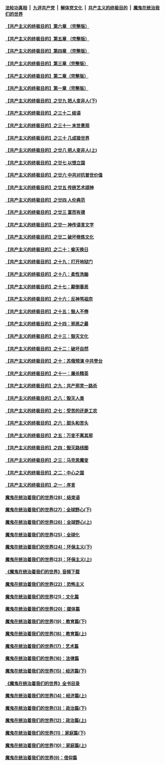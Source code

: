 

####  [法轮功真相](../../../../basic/blob/master/README.md?t=07091902) &nbsp;|&nbsp; [九评共产党](../../../../9ping.md/blob/master/README.md?t=07091902) &nbsp;|&nbsp; [解体党文化](../../../../jtdwh.md/blob/master/README.md?t=07091902)  &nbsp;|&nbsp; [共产主义的终极目的](../../../../gczydzjmd.md/blob/master/README.md?t=07091902) &nbsp;|&nbsp; [魔鬼在统治我们的世界](../../../../mgztzwmdsj.md/blob/master/README.md?t=07091902) 

#### [【共产主义的终极目的】第六章 （完整版）](../pages/nsc422/n11428913.md?t=07091902) 

#### [【共产主义的终极目的】第五章 （完整版）](../pages/nsc422/n11428912.md?t=07091902) 

#### [【共产主义的终极目的】第四章 （完整版）](../pages/nsc422/n11428907.md?t=07091902) 

#### [【共产主义的终极目的】第三章（完整版）](../pages/nsc422/n11428848.md?t=07091902) 

#### [【共产主义的终极目的】第二章（完整版）](../pages/nsc422/n11428831.md?t=07091902) 

#### [【共产主义的终极目的】第一章（完整版）](../pages/nsc422/n11417651.md?t=07091902) 

#### [【共产主义的终极目的】之廿九 把人变非人(下)](../pages/nsc422/n11344140.md?t=07091902) 

#### [【共产主义的终极目的】之三十二 结语](../pages/nsc422/n11360535.md?t=07091902) 

#### [【共产主义的终极目的】之三十一 末世景观](../pages/nsc422/n11351129.md?t=07091902) 

#### [【共产主义的终极目的】之三十 几成狼世界](../pages/nsc422/n11348280.md?t=07091902) 

#### [【共产主义的终极目的】之廿八 把人变非人(上)](../pages/nsc422/n11340492.md?t=07091902) 

#### [【共产主义的终极目的】之廿七 以恨立国](../pages/nsc422/n11336944.md?t=07091902) 

#### [【共产主义的终极目的】之廿六 中共对抗普世价值](../pages/nsc422/n11324785.md?t=07091902) 

#### [【共产主义的终极目的】之廿五 传统艺术颂神](../pages/nsc422/n11296396.md?t=07091902) 

#### [【共产主义的终极目的】之廿四 人伦典范](../pages/nsc422/n11296397.md?t=07091902) 

#### [【共产主义的终极目的】之廿三 富而有德](../pages/nsc422/n11283598.md?t=07091902) 

#### [【共产主义的终极目的】之廿一 神传语言文字](../pages/nsc422/n11263265.md?t=07091902) 

#### [【共产主义的终极目的】之廿二 破坏修炼文化](../pages/nsc422/n11245728.md?t=07091902) 

#### [【共产主义的终极目的】之二十：偷天换日](../pages/nsc422/n11238846.md?t=07091902) 

#### [【共产主义的终极目的】之十九：打开地狱门](../pages/nsc422/n11206376.md?t=07091902) 

#### [【共产主义的终极目的】之十八：柔性洗脑](../pages/nsc422/n11199994.md?t=07091902) 

#### [【共产主义的终极目的】之十七：颠倒善恶](../pages/nsc422/n11179782.md?t=07091902) 

#### [【共产主义的终极目的】之十六：反神骂祖宗](../pages/nsc422/n11166798.md?t=07091902) 

#### [【共产主义的终极目的】之十五：毁人不倦](../pages/nsc422/n11166792.md?t=07091902) 

#### [【共产主义的终极目的】之十四：邪恶之最](../pages/nsc422/n11150249.md?t=07091902) 

#### [【共产主义的终极目的】之十三：毁灭文化](../pages/nsc422/n11135227.md?t=07091902) 

#### [【共产主义的终极目的】之十二：破坏自然](../pages/nsc422/n11135214.md?t=07091902) 

#### [【共产主义的终极目的】之十：苏俄预演 中共登台](../pages/nsc422/n11118424.md?t=07091902) 

#### [【共产主义的终极目的】之十一：屠杀精英](../pages/nsc422/n11118442.md?t=07091902) 

#### [【共产主义的终极目的】之九：共产邪灵一路杀](../pages/nsc422/n11114139.md?t=07091902) 

#### [【共产主义的终极目的】之八：毁灭人类](../pages/nsc422/n11108503.md?t=07091902) 

#### [【共产主义的终极目的】之七：受苦的还是工农](../pages/nsc422/n11101809.md?t=07091902) 

#### [【共产主义的终极目的】之六：甜头和苦头](../pages/nsc422/n11096971.md?t=07091902) 

#### [【共产主义的终极目的】之五：万变不离其邪](../pages/nsc422/n11091285.md?t=07091902) 

#### [【共产主义的终极目的】之四：毁灭路线图](../pages/nsc422/n11086284.md?t=07091902) 

#### [【共产主义的终极目的】之三：马克思魔变](../pages/nsc422/n11061941.md?t=07091902) 

#### [【共产主义的终极目的】之二：中心之国](../pages/nsc422/n11047728.md?t=07091902) 

#### [【共产主义的终极目的】之一：序言](../pages/nsc422/n11086077.md?t=07091902) 

#### [魔鬼在统治着我们的世界(28)：结束语](../pages/nsc422/n10936246.md?t=07091902) 

#### [魔鬼在统治着我们的世界(27)：全球野心(下)](../pages/nsc422/n10928319.md?t=07091902) 

#### [魔鬼在统治着我们的世界(26)：全球野心(上)](../pages/nsc422/n10900318.md?t=07091902) 

#### [魔鬼在统治着我们的世界(25)：全球化](../pages/nsc422/n10788205.md?t=07091902) 

#### [魔鬼在统治着我们的世界(24)：环保主义(下)](../pages/nsc422/n10695307.md?t=07091902) 

#### [魔鬼在统治着我们的世界(23)：环保主义(上)](../pages/nsc422/n10688613.md?t=07091902) 

#### [《魔鬼在统治着我们的世界》音频下载](../pages/nsc422/n10635553.md?t=07091902) 

#### [魔鬼在统治着我们的世界(22)：恐怖主义](../pages/nsc422/n10614727.md?t=07091902) 

#### [魔鬼在统治着我们的世界(21)：文化篇](../pages/nsc422/n10597706.md?t=07091902) 

#### [魔鬼在统治着我们的世界(20)：媒体篇](../pages/nsc422/n10586579.md?t=07091902) 

#### [魔鬼在统治着我们的世界(19)：教育篇(下)](../pages/nsc422/n10564808.md?t=07091902) 

#### [魔鬼在统治着我们的世界(18)：教育篇(上)](../pages/nsc422/n10526970.md?t=07091902) 

#### [魔鬼在统治着我们的世界(17)：艺术篇](../pages/nsc422/n10499093.md?t=07091902) 

#### [魔鬼在统治着我们的世界(16)：法律篇](../pages/nsc422/n10485969.md?t=07091902) 

#### [魔鬼在统治着我们的世界(15)：经济篇(下)](../pages/nsc422/n10469975.md?t=07091902) 

#### [《魔鬼在统治着我们的世界》全书目录](../pages/nsc422/n10464261.md?t=07091902) 

#### [魔鬼在统治着我们的世界(14)：经济篇(上)](../pages/nsc422/n10457370.md?t=07091902) 

#### [魔鬼在统治着我们的世界(13)：政治篇(下)](../pages/nsc422/n10448270.md?t=07091902) 

#### [魔鬼在统治着我们的世界(12)：政治篇(上)](../pages/nsc422/n10444576.md?t=07091902) 

#### [魔鬼在统治着我们的世界(11)：家庭篇(下)](../pages/nsc422/n10440961.md?t=07091902) 

#### [魔鬼在统治着我们的世界(10)：家庭篇(上)](../pages/nsc422/n10435448.md?t=07091902) 

#### [魔鬼在统治着我们的世界(9)：信仰篇](../pages/nsc422/n10432159.md?t=07091902) 

